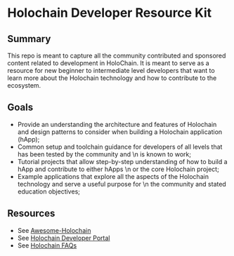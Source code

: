 # Holochain Developer Resource Kit
## Summary
This repo is meant to capture all the community contributed and sponsored content related to
development in HoloChain. It is meant to serve as a resource for new beginner to intermediate level
developers that want to learn more about the Holochain technology and how to contribute to the
ecosystem.

## Goals
* Provide an understanding the architecture and features of Holochain and design patterns to consider
  when building a Holochain application (hApp);
* Common setup and toolchain guidance for developers of all levels that has been tested by the community and \n
  is known to work;
* Tutorial projects that allow step-by-step understanding of how to build a hApp and contribute to either hApps \n
  or the core Holochain project;
* Example applications that explore all the aspects of the Holochain technology and serve a useful purpose for \n
  the community and stated education objectives;

## Resources
* See [Awesome-Holochain](AWESOME.md)
* See [Holochain Developer Portal](https://developer.holochain.org)
* See [Holochain FAQs](holochain.faqs/INDEX.md)
